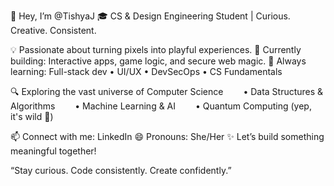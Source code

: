 👋 Hey, I’m @TishyaJ
🎓 CS & Design Engineering Student | Curious. Creative. Consistent.

💡 Passionate about turning pixels into playful experiences.
🧩 Currently building: Interactive apps, game logic, and secure web magic.
🎯 Always learning: Full-stack dev • UI/UX • DevSecOps • CS Fundamentals

🔍 Exploring the vast universe of Computer Science
  • Data Structures & Algorithms
  • Machine Learning & AI
  • Quantum Computing (yep, it's wild 🤯)

📫 Connect with me: LinkedIn
😄 Pronouns: She/Her
✨ Let’s build something meaningful together!

“Stay curious. Code consistently. Create confidently.”
